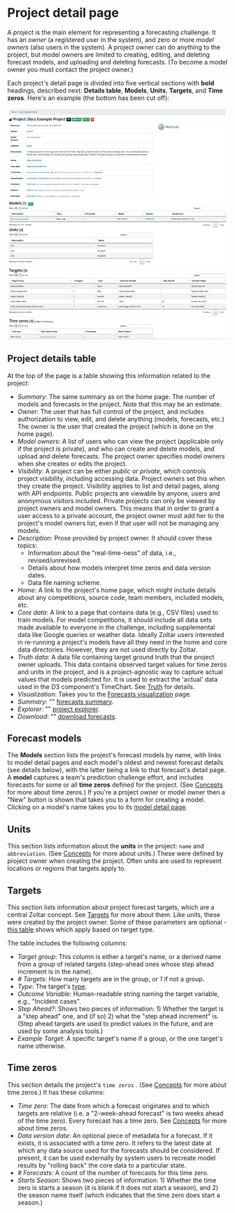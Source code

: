 # Project detail page

A *project* is the main element for representing a forecasting challenge. It has an *owner* (a registered user in the system), and zero or more *model owners* (also users in the system). A project owner can do anything to the project, but model owners are limited to creating, editing, and deleting forecast models, and uploading and deleting forecasts. (To become a model owner you must contact the project owner.)

Each project's detail page is divided into five vertical sections with **bold** headings, described next: **Details table**, **Models**, **Units**, **Targets**, and **Time zeros**. Here's an example (the bottom has been cut off):

![Project detail page](img/project-detail-page.png "Project detail page")


## Project details table

At the top of the page is a table showing this information related to the project:

- _Summary_: The same summary as on the home page: The number of models and forecasts in the project. Note that this may be an estimate.
- _Owner_: The user that has full control of the project, and includes authorization to view, edit, and delete anything (models, forecasts, etc.) The owner is the user that created the project (which is done on the home page).
- _Model owners_: A list of users who can view the project (applicable only if the project is private), and who can create and delete models, and upload and delete forecasts. The project owner specifies model owners when she creates or edits the project.
- _Visibility_: A project can be either _public_ or _private_, which controls project visibility, including accessing data. Project owners set this when they create the project. Visibility applies to list and detail pages, along with API endpoints. Public projects are viewable by anyone, users and anonymous visitors included. Private projects can only be viewed by project owners and model owners. This means that in order to grant a user access to a private account, the project owner must add her to the project's model owners list, even if that user will not be managing any models.
- _Description_: Prose provided by project owner. It should cover these topics:
    - Information about the "real-time-ness" of data, i.e., revised/unrevised.
    - Details about how models interpret time zeros and data version dates.
    - Data file naming scheme.
- _Home_: A link to the project's home page, which might include details about any competitions, source code, team members, included models, etc.
- _Core data_: A link to a page that contains data (e.g., CSV files) used to train models. For model competitions, it should include all data sets made available to everyone in the challenge, including supplemental data like Google queries or weather data. Ideally Zoltar users interested in re-running a project's models have all they need in the home and core data directories. However, they are not used directly by Zoltar.
- _Truth data_: A data file containing target ground truth that the project owner uploads. This data contains observed target values for time zeros and units in the project, and is a project-agnostic way to capture actual values that models predicted for. It is used to extract the 'actual' data used in the D3 component's TimeChart. See [Truth](Truth.md) for details.
- _Visualization_: Takes you to the [Forecasts visualization](ForecastsVisualizationPage.md) page.
- _Summary_: "" [forecasts summary](ForecastsSummaryPage.md).
- _Explorer_: "" [project explorer](ProjectExplorerPage.md).
- _Download_: "" [download forecasts](Forecasts.md#download-multiple-forecasts).


## Forecast models

The **Models** section lists the project's forecast models by name, with links to model detail pages and each model's oldest and newest forecast details (see details below), with the latter being a link to that forecast's detail page. A **model** captures a team's prediction challenge effort, and includes forecasts for some or all **time zeros** defined for the project. (See [Concepts](Concepts.md) for more about time zeros.) If you're a project owner or model owner then a "New" button is shown that takes you to a form for creating a model. Clicking on a model's name takes you to its [model detail page](ModelDetailPage.md).


## Units

This section lists information about the **units** in the project: `name` and `abbreviation`. (See [Concepts](Concepts.md) for more about units.) These were defined by project owner when creating the project. Often units are used to represent locations or regions that targets apply to.


## Targets

This section lists information about project forecast targets, which are a central Zoltar concept. See [Targets](Targets.md) for more about them. Like units, these were created by the project owner. Some of these parameters are optional - [this table](Targets.md#summary-of-allowed-optional-and-required-parameters-by-target-type) shows which apply based on target type.

The table includes the following columns:

- _Target group_: This column is either a target's name, or a derived name from a group of related targets (step-ahead ones whose step ahead increment is in the name).
- _# Targets_: How many targets are in the group, or _1_ if not a group.
- _Type_: The target's [type](Targets.md#target-types).
- _Outcome Variable_: Human-readable string naming the target variable, e.g., "Incident cases".
- _Step Ahead?_: Shows two pieces of information: 1) Whether the target is a "step ahead" one, and (if so) 2) what the "step ahead increment" is. (Step ahead targets are used to predict values in the future, and are used by some analysis tools.)
- _Example Target_: A specific target's name if a group, or the one target's name otherwise.


## Time zeros

This section details the project's `time zeros` . (See [Concepts](Concepts.md) for more about time zeros.) It has these columns:

- _Time zero_: The date from which a forecast originates and to which targets are relative (i.e. a "2-week-ahead forecast" is two weeks ahead of the time zero). Every forecast has a time zero. See [Concepts](Concepts.md) for more about time zeros.
- _Data version date_: An optional piece of metadata for a forecast. If it exists, it is associated with a time zero. It refers to the latest date at which any data source used for the forecasts should be considered. If present, it can be used externally by system users to recreate model results by "rolling back" the core data to a particular state.
- _# Forecasts_: A count of the number of forecasts for this time zero.
- _Starts Season_: Shows two pieces of information: 1) Whether the time zero is starts a season (it is blank if it does not start a season), and 2) the season name itself (which indicates that the time zero does start a season.)


